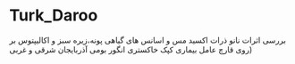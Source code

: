 # Turk_Daroo
بررسی اثرات نانو ذرات اکسید مس و اسانس های گیاهی پونه،زیره سبز و اکالیپتوس بر روی قارچ عامل بیماری کپک خاکستری انگور بومی آذربایجان شرقی و غربی)
